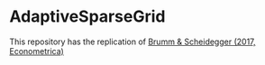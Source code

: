 # AdaptiveSparseGrid
This repository has the replication of [Brumm & Scheidegger (2017, Econometrica)](https://onlinelibrary.wiley.com/doi/abs/10.3982/ECTA12216)

